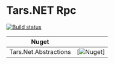 # Tars.NET Rpc  

[![Build status](https://ci.appveyor.com/api/projects/status/k7jlwjmfkvc3wetw/branch/develop?svg=true)](https://ci.appveyor.com/project/fs7744/rpc/branch/develop)

| Nuget | |
| --- | --- |
| Tars.Net.Abstractions | [![Nuget](https://www.nuget.org/packages/Tars.Net.Abstractions/)] |
